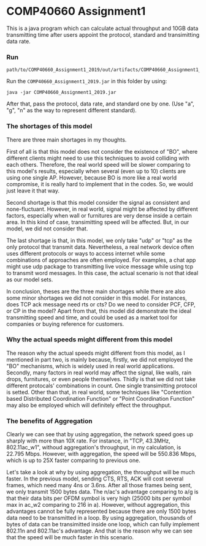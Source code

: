# COMP40660 Assignment1

This is a java program which can calculate actual throughput and 10GB data transmitting time after users appoint the protocol, standard and transimitting data rate.

### Run

```
path/to/COMP40660_Assignment1_2019/out/artifacts/COMP40660_Assignment1_2019_jar
```

Run the `COMP40660_Assignment1_2019.jar` in this folder by using:

```
java -jar COMP40660_Assignment1_2019.jar
```

After that, pass the protocol, data rate, and standard one by one. (Use "a", "g", "n" as the way to represent different standard).

### The shortages of this model

There are three main shortages in my thoughts.

First of all is that this model does not consider the existence of "BO", where different clients might need to use this techniques to avoid colliding with each others. Therefore, the real world speed will be slower comparing to this model's results, especially when several (even up to 10) clients are using one single AP. However, because BO is more like a real world compromise, it is really hard to implement that in the codes. So, we would just leave it that way.

Second shortage is that this model consider the signal as consistent and none-fluctuant. However, in real world, signal might be affected by different factors, especially when wall or furnitures are very dense inside a certain area. In this kind of case, transimitting speed will be affected. But, in our model, we did not consider that.

The last shortage is that, in this model, we only take "udp" or "tcp" as the only protocol that transmit data. Nevertheless, a real network device often uses different protocols or ways to access internet while some combinations of approaches are often employed. For examples, a chat app might use udp package to transmitting live voice message while using tcp to transmit word messages. In this case, the actual scenario is not that ideal as our model sets.

In conclusion, theses are the three main shortages while there are also some minor shortages we did not consider in this model. For instances, does TCP ack message need rts or cts? Do we need to consider PCF, CFP, or CP in the model? Apart from that, this model did demonstrate the ideal transmitting speed and time, and could be used as a market tool for companies or buying reference for customers.

### Why the actual speeds might different from this model

The reason why the actual speeds might different from this model, as I mentioned in part two, is mainly because,  firstly, we did not employed the "BO" mechanisms, which is widely used in real world applications. Secondly, many factors in real world may affect the signal, like walls, rain drops, furnitures, or even people themselves. Thidly is that we did not take different protocals' combinations in count. One single transimitting protocol is setted. Other than that, in real world, some techniques like "Contention based Distributed Coordination Function" or "Point Coordination Function" may also be employed which will definitely effect the throughput.

### The benefits of Aggregation

Clearly we can see that by using aggregation, the network speed goes up sharply with more than 10X rate. For instance, in "TCP, 43.3MHz, 802.11ac_w1", withoud aggregation's throughput, in my calculation, is 22.795 Mbps. However, with aggregation, the speed will be 550.836 Mbps, which is up to 25X faster comparing to previous one. 

Let's take a look at why by using aggregation, the throughput will be much faster. In the previous model, sending CTS, RTS, ACK will cost several frames, which need many 4ns or 3.6ns. After all those frames being sent, we only transmit 1500 bytes data. The n/ac's advantage comparing to a/g is that their data bits per OFDM symbol is very high (25000 bits per symbol max in ac_w2 comparing to 216 in a). However, without aggregation, this advantages cannot be fully represented because there are only 1500 bytes data need to be transmitted in a loop. By using aggregation, thousands of bytes of data can be transimitted inside one loop, which can fully implement 802.11n and 802.11ac's advantage. And that is the reason why we can see that the speed will be much faster in this scenario.
